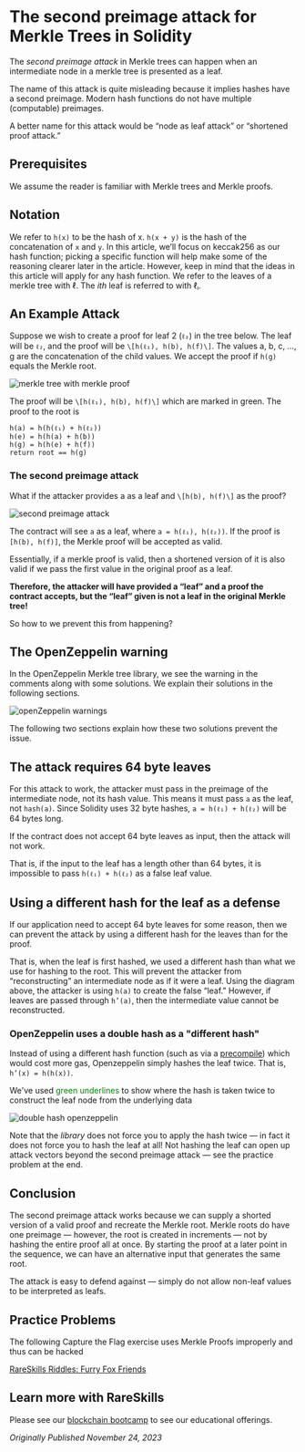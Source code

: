 # The second preimage attack for Merkle Trees in Solidity

The _second preimage attack_ in Merkle trees can happen when an intermediate node in a merkle tree is presented as a leaf.

The name of this attack is quite misleading because it implies hashes have a second preimage. Modern hash functions do not have multiple (computable) preimages.

A better name for this attack would be “node as leaf attack” or “shortened proof attack.”

## Prerequisites

We assume the reader is familiar with Merkle trees and Merkle proofs.

## Notation

We refer to `h(x)` to be the hash of x. `h(x + y)` is the hash of the concatenation of `x` and `y`. In this article, we’ll focus on keccak256 as our hash function; picking a specific function will help make some of the reasoning clearer later in the article. However, keep in mind that the ideas in this article will apply for any hash function. We refer to the leaves of a merkle tree with ℓ. The _ith_ leaf is referred to with ℓᵢ.

## An Example Attack

Suppose we wish to create a proof for leaf 2 (`ℓ₂`) in the tree below. The leaf will be `ℓ₂`, and the proof will be `\[h(ℓ₁), h(b), h(f)\]`. The values a, b, c, …, g are the concatenation of the child values. We accept the proof if `h(g)` equals the Merkle root.

![merkle tree with merkle proof](https://static.wixstatic.com/media/935a00_c3c84938cff54f0f93b905ecbc65ca91~mv2.jpg/v1/fill/w_740,h_555,al_c,q_85,usm_0.66_1.00_0.01,enc_auto/935a00_c3c84938cff54f0f93b905ecbc65ca91~mv2.jpg)

The proof will be `\[h(ℓ₁), h(b), h(f)\]` which are marked in green. The proof to the root is

```
h(a) = h(h(ℓ₁) + h(ℓ₂))
h(e) = h(h(a) + h(b))
h(g) = h(h(e) + h(f))
return root == h(g)
```

### The second preimage attack

What if the attacker provides a as a leaf and `\[h(b), h(f)\]` as the proof?

![second preimage attack](https://static.wixstatic.com/media/935a00_1d68bb1b01e04adfbf7a343850df7c75~mv2.jpg/v1/fill/w_740,h_555,al_c,q_85,usm_0.66_1.00_0.01,enc_auto/935a00_1d68bb1b01e04adfbf7a343850df7c75~mv2.jpg)

The contract will see `a` as a leaf, where `a = h(ℓ₁), h(ℓ₂))`. If the proof is `[h(b), h(f)]`, the Merkle proof will be accepted as valid.

Essentially, if a merkle proof is valid, then a shortened version of it is also valid if we pass the first value in the original proof as a leaf.

**Therefore, the attacker will have provided a “leaf” and a proof the contract accepts, but the “leaf” given is not a leaf in the original Merkle tree!**

So how to we prevent this from happening?

## The OpenZeppelin warning

In the OpenZeppelin Merkle tree library, we see the warning in the comments along with some solutions. We explain their solutions in the following sections.

![openZeppelin warnings](https://static.wixstatic.com/media/935a00_f4837d828df44f6f923b590367d7119e~mv2.png/v1/fill/w_740,h_477,al_c,q_85,usm_0.66_1.00_0.01,enc_auto/935a00_f4837d828df44f6f923b590367d7119e~mv2.png)

The following two sections explain how these two solutions prevent the issue.

## The attack requires 64 byte leaves

For this attack to work, the attacker must pass in the preimage of the intermediate node, not its hash value. This means it must pass `a` as the leaf, not `hash(a)`. Since Solidity uses 32 byte hashes, `a = h(ℓ₁) + h(ℓ₂)` will be 64 bytes long.

If the contract does not accept 64 byte leaves as input, then the attack will not work.

That is, if the input to the leaf has a length other than 64 bytes, it is impossible to pass `h(ℓ₁) + h(ℓ₂)` as a false leaf value.

## Using a different hash for the leaf as a defense

If our application need to accept 64 byte leaves for some reason, then we can prevent the attack by using a different hash for the leaves than for the proof.

That is, when the leaf is first hashed, we used a different hash than what we use for hashing to the root. This will prevent the attacker from “reconstructing” an intermediate node as if it were a leaf. Using the diagram above, the attacker is using `h(a)` to create the false “leaf.” However, if leaves are passed through `h’(a)`, then the intermediate value cannot be reconstructed.

### OpenZeppelin uses a double hash as a "different hash"

Instead of using a different hash function (such as via a [precompile](https://www.rareskills.io/post/solidity-precompiles)) which would cost more gas, Openzeppelin simply hashes the leaf twice. That is, `h’(x) = h(h(x))`.

We've used <span style="color:Green">green underlines</span> to show where the hash is taken twice to construct the leaf node from the underlying data

![double hash openzeppelin](https://static.wixstatic.com/media/935a00_e62a00f0a24e4dd887b3a556d778a26c~mv2.png/v1/fill/w_740,h_561,al_c,q_90,usm_0.66_1.00_0.01,enc_auto/935a00_e62a00f0a24e4dd887b3a556d778a26c~mv2.png)

Note that the _library_ does not force you to apply the hash twice — in fact it does not force you to hash the leaf at all! Not hashing the leaf can open up attack vectors beyond the second preimage attack — see the practice problem at the end.

## Conclusion

The second preimage attack works because we can supply a shorted version of a valid proof and recreate the Merkle root. Merkle roots do have one preimage — however, the root is created in increments — not by hashing the entire proof all at once. By starting the proof at a later point in the sequence, we can have an alternative input that generates the same root.

The attack is easy to defend against — simply do not allow non-leaf values to be interpreted as leafs.

## Practice Problems

The following Capture the Flag exercise uses Merkle Proofs improperly and thus can be hacked

[RareSkills Riddles: Furry Fox Friends](https://github.com/RareSkills/solidity-riddles/blob/main/contracts/FurryFoxFriends.sol)

## Learn more with RareSkills

Please see our [blockchain bootcamp](https://www.rareskills.io/web3-blockchain-bootcamps) to see our educational offerings.

*Originally Published November 24, 2023*